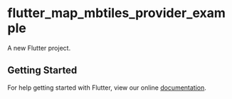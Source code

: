 # flutter_map_mbtiles_provider_example

A new Flutter project.

## Getting Started

For help getting started with Flutter, view our online
[documentation](http://flutter.io/).